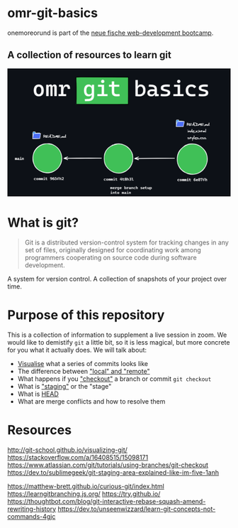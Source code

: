 # omr-git-basics

onemoreorund is part of the [neue fische web-development bootcamp](https://www.neuefische.de/weiterbildung/web-development).

## A collection of resources to learn git

![git-basics](./assets/git_basics.png)

# What is git?

> Git is a distributed version-control system for tracking changes in any set of files, originally designed for coordinating work among programmers cooperating on source code during software development.

A system for version control. A collection of snapshots of your project over time.

# Purpose of this repository

This is a collection of information to supplement a live session in zoom.
We would like to demistify `git` a little bit, so it is less magical, but more concrete for you what it actually does. We will talk about:

- [Visualise](http://git-school.github.io/visualizing-git/) what a series of commits looks like
- The difference between ["local" and "remote"](https://stackoverflow.com/a/16408515/15098171)
- What happens if you ["checkout"](https://www.atlassian.com/git/tutorials/using-branches/git-checkout) a branch or commit `git checkout`
- What is ["staging"](https://dev.to/sublimegeek/git-staging-area-explained-like-im-five-1anh) or the "stage"
- What is [HEAD](https://www.git-tower.com/learn/git/glossary/head/)
- What are merge conflicts and how to resolve them

# Resources

http://git-school.github.io/visualizing-git/
https://stackoverflow.com/a/16408515/15098171
https://www.atlassian.com/git/tutorials/using-branches/git-checkout
https://dev.to/sublimegeek/git-staging-area-explained-like-im-five-1anh

https://matthew-brett.github.io/curious-git/index.html
https://learngitbranching.js.org/
https://try.github.io/
https://thoughtbot.com/blog/git-interactive-rebase-squash-amend-rewriting-history
https://dev.to/unseenwizzard/learn-git-concepts-not-commands-4gjc
